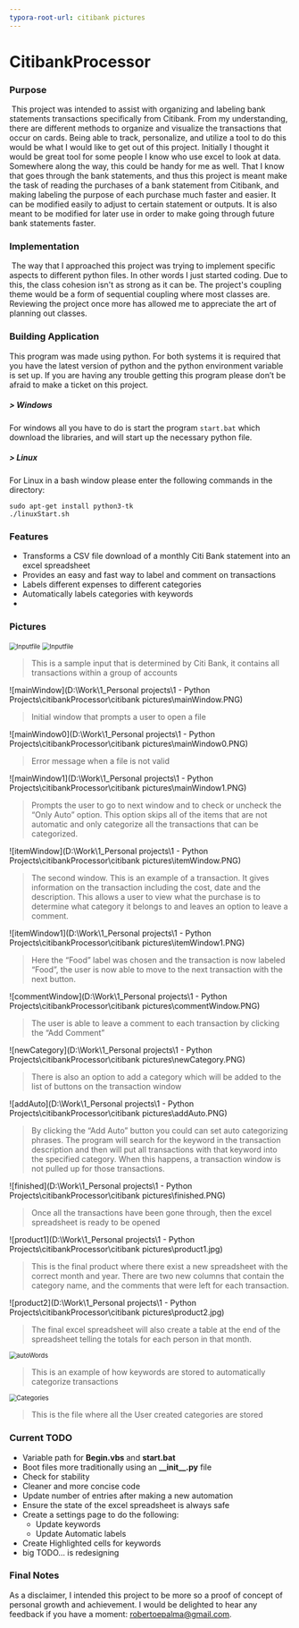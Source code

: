 ```yaml
---
typora-root-url: citibank pictures
---
```


# CitibankProcessor

### Purpose

​	This project was intended to assist with organizing and labeling bank statements transactions specifically from Citibank. From my understanding, there are different methods to organize and visualize the transactions that occur on cards. Being able to track, personalize, and utilize a tool to do this would be what I would like to get out of this project. Initially I thought it would be great tool for some people I know who use excel to look at data. Somewhere along the way, this could be handy for me as well. That I know that goes through the bank statements, and thus this project is meant make the task of reading the purchases of a bank statement from Citibank, and making labeling the purpose of each purchase much faster and easier. It can be modified easily to adjust to certain statement or outputs. It is also meant to be modified for later use in order to make going through future bank statements faster.



### Implementation

​	The way that I approached this project was trying to implement specific aspects to different python files. In other words I just started coding. Due to this, the class cohesion isn't as strong as it can be. The project's coupling theme would be a form of sequential coupling where most classes are. Reviewing the project once more has allowed me to appreciate the art of planning out classes.



### Building Application

This program was made using python. For both systems it is required that you have the latest version of python and the python environment variable is set up. If you are having any trouble getting this program please don’t be afraid to make a ticket on this project.

##### > Windows

For windows all you have to do is start the program `start.bat` which download the libraries, and will start up the necessary python file.

##### > Linux

For Linux in a bash window please enter the following commands in the directory:

````
sudo apt-get install python3-tk
./linuxStart.sh
````



### Features

* Transforms a CSV file download of a monthly Citi Bank statement into an excel spreadsheet
* Provides an easy and fast way to label and comment on transactions
* Labels different expenses to different categories
* Automatically labels categories with keywords
* 



### Pictures

<img src="/Inputfile.PNG" alt="Inputfile" style="zoom:80%;" />

<img src="D:\Work\1_Personal projects\1 - Python Projects\citibankProcessor\citibank pictures\Inputfile.PNG" alt="Inputfile" style="zoom:80%;" />



> This is a sample input that is determined by Citi Bank, it contains all transactions within a group of accounts



![mainWindow](D:\Work\1_Personal projects\1 - Python Projects\citibankProcessor\citibank pictures\mainWindow.PNG)

> Initial window that prompts a user to open a file



![mainWindow0](D:\Work\1_Personal projects\1 - Python Projects\citibankProcessor\citibank pictures\mainWindow0.PNG)

> Error message when a file is not valid



![mainWindow1](D:\Work\1_Personal projects\1 - Python Projects\citibankProcessor\citibank pictures\mainWindow1.PNG)

> Prompts the user to go to next window and to check or uncheck the “Only Auto” option. This option skips all of the items that are not automatic and only categorize all the transactions that can be categorized.



![itemWindow](D:\Work\1_Personal projects\1 - Python Projects\citibankProcessor\citibank pictures\itemWindow.PNG)

> The second window. This is an example of a transaction. It gives information on the transaction including the cost, date and the description. This allows a user to view what the purchase is to determine what category it belongs to and leaves an option to leave a comment.



![itemWindow1](D:\Work\1_Personal projects\1 - Python Projects\citibankProcessor\citibank pictures\itemWindow1.PNG)

> Here the “Food” label was chosen and the transaction is now labeled “Food”, the user is now able to move to the next transaction with the next button.



![commentWindow](D:\Work\1_Personal projects\1 - Python Projects\citibankProcessor\citibank pictures\commentWindow.PNG)

> The user is able to leave a comment to each transaction by clicking the “Add Comment”



![newCategory](D:\Work\1_Personal projects\1 - Python Projects\citibankProcessor\citibank pictures\newCategory.PNG)

> There is also an option to add a category which will be added to the list of buttons on the transaction window



![addAuto](D:\Work\1_Personal projects\1 - Python Projects\citibankProcessor\citibank pictures\addAuto.PNG)

> By clicking the “Add Auto” button you could can set auto categorizing phrases. The program will search for the keyword in the transaction description and then will put all transactions with that keyword into the specified category. When this happens, a transaction window is not pulled up for those transactions.



![finished](D:\Work\1_Personal projects\1 - Python Projects\citibankProcessor\citibank pictures\finished.PNG)

> Once all the transactions have been gone through, then the excel spreadsheet is ready to be opened



![product1](D:\Work\1_Personal projects\1 - Python Projects\citibankProcessor\citibank pictures\product1.jpg)

> This is the final product where there exist a new spreadsheet with the correct month and year. There are two new columns that contain the category name, and the comments that were left for each transaction.



![product2](D:\Work\1_Personal projects\1 - Python Projects\citibankProcessor\citibank pictures\product2.jpg)

> The final excel spreadsheet will also create a table at the end of the spreadsheet telling the totals for each person in that month.



<img src="D:\Work\1_Personal projects\1 - Python Projects\citibankProcessor\citibank pictures\autoWords.PNG" alt="autoWords" style="zoom: 80%;" />

> This is an example of how keywords are stored to automatically categorize transactions



<img src="D:\Work\1_Personal projects\1 - Python Projects\citibankProcessor\citibank pictures\Categories.PNG" alt="Categories" style="zoom:80%;" />

> This is the file where all the User created categories are stored

### Current TODO

* Variable path for **Begin.vbs** and **start.bat**
* Boot files more traditionally using an **\_\_init\__.py** file
* Check for stability
* Cleaner and more concise code
* Update number of entries after making a new automation
* Ensure the state of the excel spreadsheet is always safe
* Create a settings page to do the following:
  - Update keywords
  - Update Automatic labels
* Create Highlighted cells for keywords
* big TODO... is redesigning



### Final Notes

As a disclaimer, I intended this project to be more so a proof of concept of personal growth and achievement. I would be delighted to hear any feedback if you have a moment: robertoepalma@gmail.com.


